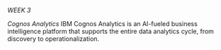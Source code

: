 *WEEK 3*

*Cognos Analytics*
IBM Cognos Analytics is an AI-fueled business intelligence platform that supports the entire data analytics cycle, from discovery to operationalization.
